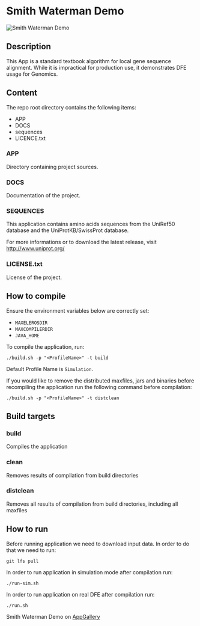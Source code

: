 # Smith Waterman Demo

<img src="http://appgallery.maxeler.com/v0.1/app/Smith%20Waterman%20Demo/icon" alt="Smith Waterman Demo">

## Description

This App is a standard textbook algorithm for local gene sequence alignment. While it is impractical for production use, it demonstrates DFE usage for Genomics.

## Content

The repo root directory contains the following items:

- APP
- DOCS
- sequences
- LICENCE.txt

### APP

Directory containing project sources.

### DOCS

Documentation of the project.

### SEQUENCES

This application contains amino acids sequences from the UniRef50 database and the UniProtKB/SwissProt database.

For more informations or to download the latest release, visit http://www.uniprot.org/
  
### LICENSE.txt

License of the project.

## How to compile

Ensure the environment variables below are correctly set:
  * `MAXELEROSDIR`
  * `MAXCOMPILERDIR`
  * `JAVA_HOME`

To compile the application, run:

    ./build.sh -p "<ProfileName>" -t build

Default Profile Name is `Simulation`.

If you would like to remove the distributed maxfiles, jars and binaries before recompiling the application run the following command before compilation:

    ./build.sh -p "<ProfileName>" -t distclean

## Build targets

### build  

Compiles the application

### clean  

Removes results of compilation from build directories  

### distclean  

Removes all results of compilation from build directories, including all maxfiles

## How to run 

Before running application we need to download input data. In order to do that we need to run:

    git lfs pull

In order to run application in simulation mode after compilation run:

    ./run-sim.sh

In order to run application on real DFE after compilation run:

    ./run.sh

Smith Waterman Demo on [AppGallery](http://appgallery.maxeler.com/)   

